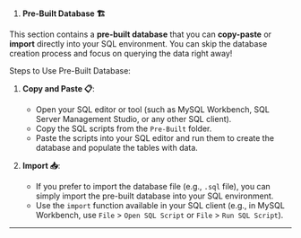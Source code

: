 1. **Pre-Built Database 🏗️**

This section contains a **pre-built database** that you can **copy-paste** or **import** directly into your SQL environment. You can skip the database creation process and focus on querying the data right away!

Steps to Use Pre-Built Database:
1. **Copy and Paste 📋**:
   - Open your SQL editor or tool (such as MySQL Workbench, SQL Server Management Studio, or any other SQL client).
   - Copy the SQL scripts from the `Pre-Built` folder.
   - Paste the scripts into your SQL editor and run them to create the database and populate the tables with data.
   
2. **Import 📥**:
   - If you prefer to import the database file (e.g., `.sql` file), you can simply import the pre-built database into your SQL environment.
   - Use the `import` function available in your SQL client (e.g., in MySQL Workbench, use `File` > `Open SQL Script` or `File` > `Run SQL Script`).

---
